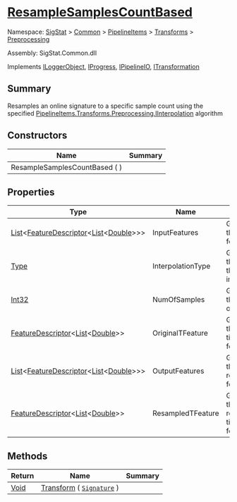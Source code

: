 # [ResampleSamplesCountBased](./ResampleSamplesCountBased.md)

Namespace: [SigStat]() > [Common](./../../../README.md) > [PipelineItems]() > [Transforms]() > [Preprocessing](./README.md)

Assembly: SigStat.Common.dll

Implements [ILoggerObject](./../../../ILoggerObject.md), [IProgress](./../../../Helpers/IProgress.md), [IPipelineIO](./../../../Pipeline/IPipelineIO.md), [ITransformation](./../../../ITransformation.md)

## Summary
Resamples an online signature to a specific sample count using the specified [PipelineItems.Transforms.Preprocessing.IInterpolation](https://github.com/hargitomi97/sigstat/blob/master/docs/md/SigStat/Common/PipelineItems/Transforms/Preprocessing/IInterpolation.md) algorithm

## Constructors

| Name | Summary | 
| --- | --- | 
| ResampleSamplesCountBased (  ) |  | 


## Properties

| Type | Name | Summary | 
| --- | --- | --- | 
| [List](https://docs.microsoft.com/en-us/dotnet/api/System.Collections.Generic.List-1)\<[FeatureDescriptor](./../../../FeatureDescriptor-1.md)\<[List](https://docs.microsoft.com/en-us/dotnet/api/System.Collections.Generic.List-1)\<[Double](https://docs.microsoft.com/en-us/dotnet/api/System.Double)>>> | InputFeatures | Gets or sets the input features. | 
| [Type](https://docs.microsoft.com/en-us/dotnet/api/System.Type) | InterpolationType | Gets or sets the type of the interpolation. <seealso cref="T:SigStat.Common.PipelineItems.Transforms.Preprocessing.IInterpolation" /> | 
| [Int32](https://docs.microsoft.com/en-us/dotnet/api/System.Int32) | NumOfSamples | Gets or sets the number of samples. | 
| [FeatureDescriptor](./../../../FeatureDescriptor-1.md)\<[List](https://docs.microsoft.com/en-us/dotnet/api/System.Collections.Generic.List-1)\<[Double](https://docs.microsoft.com/en-us/dotnet/api/System.Double)>> | OriginalTFeature | Gets or sets the input timestamp feature. | 
| [List](https://docs.microsoft.com/en-us/dotnet/api/System.Collections.Generic.List-1)\<[FeatureDescriptor](./../../../FeatureDescriptor-1.md)\<[List](https://docs.microsoft.com/en-us/dotnet/api/System.Collections.Generic.List-1)\<[Double](https://docs.microsoft.com/en-us/dotnet/api/System.Double)>>> | OutputFeatures | Gets or sets the resampled  features. | 
| [FeatureDescriptor](./../../../FeatureDescriptor-1.md)\<[List](https://docs.microsoft.com/en-us/dotnet/api/System.Collections.Generic.List-1)\<[Double](https://docs.microsoft.com/en-us/dotnet/api/System.Double)>> | ResampledTFeature | Gets or sets the resampled timestamp feature. | 


## Methods

| Return | Name | Summary | 
| --- | --- | --- | 
| [Void](https://docs.microsoft.com/en-us/dotnet/api/System.Void) | [Transform](./Methods/ResampleSamplesCountBased-100663801.md) ( [`Signature`](./../../../Signature.md) ) |  | 


